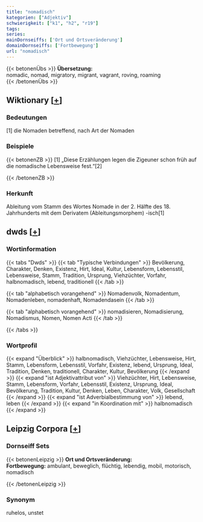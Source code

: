 ```yaml
---
title: "nomadisch"
kategorien: ["Adjektiv"]
schwierigkeit: ["k1", "h2", "r19"]
tags:
series:
mainDornseiffs: ['Ort und Ortsveränderung']
domainDornseiffs: ['Fortbewegung']
url: "nomadisch"
---
```


{{< betonenÜbs >}}
**Übersetzung:**  
nomadic, nomad, migratory, migrant, vagrant, roving, roaming  
{{< /betonenÜbs >}}

## Wiktionary [[+](https://de.wiktionary.org/wiki/nomadisch)]

### Bedeutungen
[1] die Nomaden betreffend, nach Art der Nomaden  

### Beispiele
{{< betonenZB >}}
[1] „Diese Erzählungen legen die Zigeuner schon früh auf die nomadische Lebensweise fest.“[2]  

{{< /betonenZB >}}
### Herkunft
Ableitung vom Stamm des Wortes Nomade in der 2. Hälfte des 18. Jahrhunderts mit dem Derivatem (Ableitungsmorphem) -isch[1]  



## dwds [[+](https://www.dwds.de/wb/nomadisch)]

### Wortinformation
{{< tabs "Dwds" >}}
{{< tab "Typische Verbindungen" >}}
Bevölkerung, Charakter, Denken, Existenz, Hirt, Ideal, Kultur, Lebensform, Lebensstil, Lebensweise, Stamm, Tradition, Ursprung, Viehzüchter, Vorfahr, halbnomadisch, lebend, traditionell
{{< /tab >}}

{{< tab "alphabetisch vorangehend" >}}
Nomadenvolk, Nomadentum, Nomadenleben, nomadenhaft, Nomadendasein
{{< /tab >}}

{{< tab "alphabetisch vorangehend" >}}
nomadisieren, Nomadisierung, Nomadismus, Nomen, Nomen Acti
{{< /tab >}}

{{< /tabs >}}

### Wortprofil
{{< expand "Überblick" >}} halbnomadisch, Viehzüchter, Lebensweise, Hirt, Stamm, Lebensform, Lebensstil, Vorfahr, Existenz, lebend, Ursprung, Ideal, Tradition, Denken, traditionell, Charakter, Kultur, Bevölkerung {{< /expand >}}
{{< expand "ist Adjektivattribut von" >}} Viehzüchter, Hirt, Lebensweise, Stamm, Lebensform, Vorfahr, Lebensstil, Existenz, Ursprung, Ideal, Bevölkerung, Tradition, Kultur, Denken, Leben, Charakter, Volk, Gesellschaft {{< /expand >}}
{{< expand "ist Adverbialbestimmung von" >}} lebend, leben {{< /expand >}}
{{< expand "in Koordination mit" >}} halbnomadisch {{< /expand >}}

## Leipzig Corpora [[+](https://corpora.uni-leipzig.de/en/res?word=nomadisch&corpusId=deu_newscrawl-public_2018)]

### Dornseiff Sets
{{< betonenLeipzig >}}
**Ort und Ortsveränderung:**  
**Fortbewegung:** ambulant, beweglich, flüchtig, lebendig, mobil, motorisch, nomadisch  

{{< /betonenLeipzig >}}

### Synonym
ruhelos, unstet

